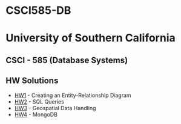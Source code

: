 # CSCI585-DB

# University of Southern California
## CSCI - 585 (Database Systems)
## HW Solutions

- [HW1](HW1/README1.md) - Creating an Entity-Relationship Diagram
- [HW2](HW2/README1.md) - SQL Queries
- [HW3](HW3/README1.md) - Geospatial Data Handling
- [HW4](HW4) - MongoDB
